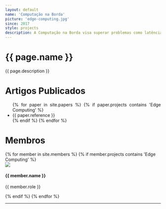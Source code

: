 ```yaml
---
layout: default
name: 'Computação na Borda'
picture: 'edge-computing.jpg'
since: 2017
style: projects
description: A Computação na Borda visa superar problemas como latência e instabilidade na conectividade através da provisão de recursos computacionais mais próximo dos usuários finais. O projeto Computação na borda consiste no desenvolvimento de modelagem de estratégias para melhorar a qualidade de serviço através do gerenciamento de recursos baseado em características como mobilidade dos usuários.
---
```


<div class="title-projects m-5">
  <h1 class="display-4">{{ page.name }}</h1>
</div>

<div class="lead">
  <p>{{ page.description }}</p>
</div>

<div class="title-projects m-5">
	<h1 class="display-4">Artigos Publicados</h1>
</div>

<ul class="m-4" style="text-align: justify">
	{% for paper in site.papers %}
		{% if paper.projects contains 'Edge Computing' %}
			<li>{{ paper.reference }}</li>
		{% endif %}
	{% endfor %}
</ul>

<div class="title-projects m-5">
  <h1 class="display-4">Membros</h1>
</div>

<div class="row m-4">
	{% for member in site.members %}
		{% if member.projects contains 'Edge Computing' %}
    	<div class="col-lg-3 col-md-4 col-sm-6">
        <div class="team-member">
          <img class="mx-auto rounded-circle" src="{{ member.picture }}">
          <h4>{{ member.name }}</h4>
          <p class="text-muted">{{ member.role }}</p>
        </div>
      </div>     
		{% endif %}
	{% endfor %}
</div>
<hr>